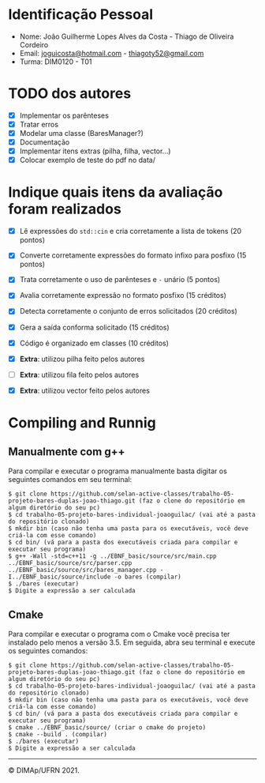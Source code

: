 ﻿# Identificação Pessoal
 
- Nome: João Guilherme Lopes Alves da Costa - Thiago de Oliveira Cordeiro
- Email: joguicosta@hotmail.com - thiagoty52@gmail.com
- Turma: DIM0120 - T01

# TODO dos autores

- [X] Implementar os parênteses
- [X] Tratar erros
- [X] Modelar uma classe (BaresManager?)
- [X] Documentação
- [X] Implementar itens extras (pilha, filha, vector...)
- [X] Colocar exemplo de teste do pdf no data/

# Indique quais itens da avaliação foram realizados

- [X] Lê expressões do `std::cin` e cria corretamente a lista de tokens (20 pontos)
- [X] Converte corretamente expressões do formato infixo para posfixo (15 pontos)
- [X] Trata corretamente o uso de parênteses e `-` unário (5 pontos)
- [X] Avalia corretamente expressão no formato posfixo (15 créditos)
- [X] Detecta corretamente o conjunto de erros solicitados (20 créditos)
- [X] Gera a saída conforma solicitado (15 créditos)
- [X] Código é organizado em classes (10 créditos)

- [X] **Extra**: utilizou pilha feito pelos autores
- [ ] **Extra**: utilizou fila feito pelos autores
- [X] **Extra**: utilizou vector feito pelos autores

# Compiling and Runnig

## Manualmente com g++

Para compilar e executar o programa manualmente basta digitar os seguintes comandos em seu terminal:

```
$ git clone https://github.com/selan-active-classes/trabalho-05-projeto-bares-duplas-joao-thiago.git (faz o clone do repositório em algum diretório do seu pc)
$ cd trabalho-05-projeto-bares-individual-joaoguilac/ (vai até a pasta do repositório clonado)
$ mkdir bin (caso não tenha uma pasta para os executáveis, você deve criá-la com esse comando)
$ cd bin/ (vá para a pasta dos executáveis criada para compilar e executar seu programa)
$ g++ -Wall -std=c++11 -g ../EBNF_basic/source/src/main.cpp ../EBNF_basic/source/src/parser.cpp ../EBNF_basic/source/src/bares_manager.cpp -I../EBNF_basic/source/include -o bares (compilar)
$ ./bares (executar)
$ Digite a expressão a ser calculada
```

## Cmake

Para compilar e executar o programa com o Cmake você precisa ter instalado pelo menos a versão 3.5. Em seguida, abra seu terminal e execute os seguintes comandos:
```
$ git clone https://github.com/selan-active-classes/trabalho-05-projeto-bares-duplas-joao-thiago.git (faz o clone do repositório em algum diretório do seu pc)
$ cd trabalho-05-projeto-bares-individual-joaoguilac/ (vai até a pasta do repositório clonado)
$ mkdir bin (caso não tenha uma pasta para os executáveis, você deve criá-la com esse comando)
$ cd bin/ (vá para a pasta dos executáveis criada para compilar e executar seu programa)
$ cmake ../EBNF_basic/source/ (criar o cmake do projeto)
$ cmake --build . (compilar)
$ ./bares (executar)
$ Digite a expressão a ser calculada
```

--------
&copy; DIMAp/UFRN 2021.
